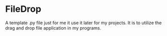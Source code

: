 # FileDrop
A template .py file just for me it use it later for my projects. It is to utilize the drag and drop file application in my programs.

